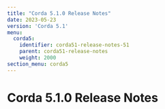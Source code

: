 ```yaml
---
title: "Corda 5.1.0 Release Notes"
date: 2023-05-23
version: 'Corda 5.1'
menu:
  corda5:
    identifier: corda51-release-notes-51
    parent: corda51-release-notes
    weight: 2000
section_menu: corda5
---
```

# Corda 5.1.0 Release Notes

